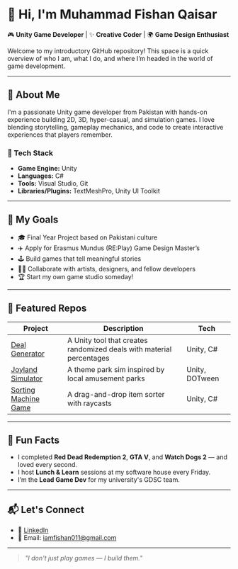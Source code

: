 # 👋 Hi, I'm Muhammad Fishan Qaisar

🎮 **Unity Game Developer** | ✨ **Creative Coder** | 🌍 **Game Design Enthusiast**

Welcome to my introductory GitHub repository! This space is a quick overview of who I am, what I do, and where I’m headed in the world of game development.

---

## 🚀 About Me

I'm a passionate Unity game developer from Pakistan with hands-on experience building 2D, 3D, hyper-casual, and simulation games. I love blending storytelling, gameplay mechanics, and code to create interactive experiences that players remember.

### 🔧 Tech Stack

- **Game Engine:** Unity
- **Languages:** C#
- **Tools:** Visual Studio, Git
- **Libraries/Plugins:** TextMeshPro, Unity UI Toolkit

---

## 🎯 My Goals

- 🎓 Final Year Project based on Pakistani culture  
- ✈️ Apply for Erasmus Mundus (RE:Play) Game Design Master’s  
- 🕹️ Build games that tell meaningful stories  
- 🧑‍💻 Collaborate with artists, designers, and fellow developers  
- 🏆 Start my own game studio someday!

---

## 📂 Featured Repos

| Project | Description | Tech |
|--------|-------------|------|
| [Deal Generator](https://github.com/your-username/deal-generator) | A Unity tool that creates randomized deals with material percentages | Unity, C# |
| [Joyland Simulator](https://github.com/your-username/joyland-simulator) | A theme park sim inspired by local amusement parks | Unity, DOTween |
| [Sorting Machine Game](https://github.com/your-username/sorting-machine) | A drag-and-drop item sorter with raycasts | Unity, C# |

---

## 🧩 Fun Facts

- I completed **Red Dead Redemption 2**, **GTA V**, and **Watch Dogs 2** — and loved every second.  
- I host **Lunch & Learn** sessions at my software house every Friday.  
- I’m the **Lead Game Dev** for my university's GDSC team.

---

## 📬 Let's Connect

- 💼 [LinkedIn](https://www.linkedin.com/in/muhammad-fishan-qaisar)
- 📧 Email: iamfishan011@gmail.com

---

> *"I don't just play games — I build them."*
